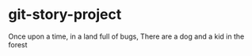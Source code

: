 # git-story-project
Once upon a time, in a land full of bugs,
There are a dog and a kid in the forest